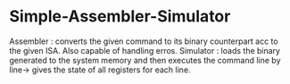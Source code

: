 # Simple-Assembler-Simulator

Assembler : converts the given command to its binary counterpart acc to the given ISA. Also capable of handling erros.
Simulator : loads the binary generated to the system memory and then executes the command line by line-> gives the state of all registers for each line.
